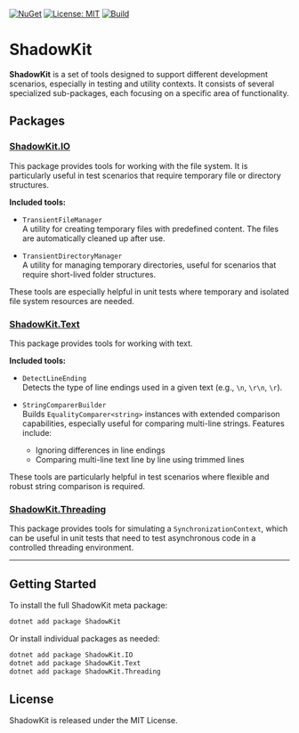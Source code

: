 [![NuGet](https://img.shields.io/nuget/v/ShadowKit.svg)](https://www.nuget.org/packages/ShadowKit)
[![License: MIT](https://img.shields.io/badge/license-MIT-blue.svg)](LICENSE)
[![Build](https://img.shields.io/github/actions/workflow/status/StefanStolz/ShadowKit/build.yml?branch=main)](https://github.com/StefanStolz/ShadowKit/actions)

# ShadowKit

**ShadowKit** is a set of tools designed to support different development scenarios, especially in testing and utility contexts. It consists of several specialized sub-packages, each focusing on a specific area of functionality.

## Packages

### [ShadowKit.IO](https://www.nuget.org/packages/ShadowKit.IO)

This package provides tools for working with the file system. It is particularly useful in test scenarios that require temporary file or directory structures.

**Included tools:**

- `TransientFileManager`  
  A utility for creating temporary files with predefined content. The files are automatically cleaned up after use.

- `TransientDirectoryManager`  
  A utility for managing temporary directories, useful for scenarios that require short-lived folder structures.

These tools are especially helpful in unit tests where temporary and isolated file system resources are needed.

### [ShadowKit.Text](https://www.nuget.org/packages/ShadowKit.Text)

This package provides tools for working with text.

**Included tools:**

- `DetectLineEnding`  
  Detects the type of line endings used in a given text (e.g., `\n`, `\r\n`, `\r`).

- `StringComparerBuilder`  
  Builds `EqualityComparer<string>` instances with extended comparison capabilities, especially useful for comparing multi-line strings. Features include:
    - Ignoring differences in line endings
    - Comparing multi-line text line by line using trimmed lines

These tools are particularly helpful in test scenarios where flexible and robust string comparison is required.

### [ShadowKit.Threading](https://www.nuget.org/packages/ShadowKit.Threading)

This package provides tools for simulating a `SynchronizationContext`, which can be useful in unit tests that need to test asynchronous code in a controlled threading environment.

---

## Getting Started

To install the full ShadowKit meta package:

```sh
dotnet add package ShadowKit
```

Or install individual packages as needed:

```sh
dotnet add package ShadowKit.IO
dotnet add package ShadowKit.Text
dotnet add package ShadowKit.Threading
```

## License
ShadowKit is released under the MIT License.
